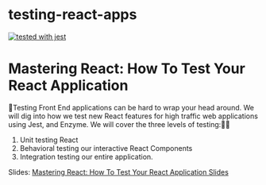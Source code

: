 # testing-react-apps
[![tested with jest](https://img.shields.io/badge/tested_with-jest-99424f.svg)](https://github.com/facebook/jest)


# Mastering React: How To Test Your React Application

Testing Front End applications can be hard to wrap your head around.  We will dig into how we test new React features for high traffic web applications using Jest, and Enzyme. We will cover the three levels of testing:

1) Unit testing React
1) Behavioral testing our interactive React Components
1) Integration testing our entire application.

Slides: [Mastering React: How To Test Your React Application Slides](https://slides.com/joekarlsson/testing-react-apps/edit)

